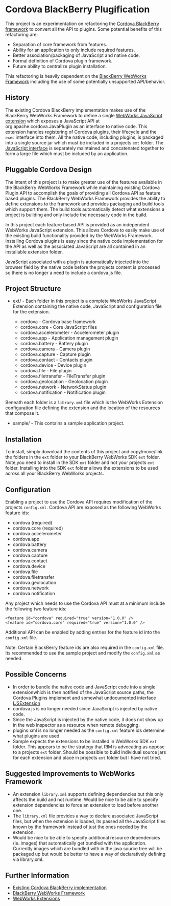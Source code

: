 Cordova BlackBerry Plugification
================================

This project is an experimentation on refactoring the [Cordova BlackBerry framework](https://github.com/apache/incubator-cordova-blackberry-webworks) to convert all the API to plugins.  Some potential benefits of this refactoring are:

- Separation of core framework from features.
- Ability for an application to only include required features.
- Better association/packaging of JavaScript and native code.
- Formal definition of Cordova plugin framework.
- Future ability to centralize plugin installation. 

This refactoring is heavily dependent on the [BlackBerry WebWorks Framework](https://bdsc.webapps.blackberry.com/html5/) including the use of some potentially unsupported API/behavior.

History
-------

The existing Cordova BlackBerry implementation makes use of the BlackBerry WebWorks Framework to define a single [WebWorks JavaScript extension](https://bdsc.webapps.blackberry.com/html5/documentation/ww_developing/using_javascript_extensions_1866976_11.html) which exposes a JavaScript API at org.apache.cordova.JavaPlugin as an interface to native code.  This extension handles registering of Cordova plugins, their lifecycle and the `exec` interface into them.  All the native code, including plugins, is packaged into a single source jar which must be included in a projects `ext` folder.  The [JavaScript interface](https://github.com/apache/incubator-cordova-js) is separately maintained and concatenated together to form a large file which must be included by an application.

Pluggable Cordova Design
------------------------

The intent of this project is to make greater use of the features available in the BlackBerry WebWorks Framework while maintaining existing Cordova Plugin API to accomplish the goals of providing all Cordova API as feature based plugins.  The BlackBerry WebWorks Framework provides the ability to define extensions to the framework and provides packaging and build tools which support them.  The build tools automatically detect what extensions a project is building and only include the necessary code in the build.

In this project each feature based API is provided as an independent WebWorks JavaScript extension.  This allows Cordova to easily make use of the existing build functionality provided by the WebWorks Framework.  Installing Cordova plugins is easy since the native code implementation for the API as well as the associated JavaScript are all contained in an installable extension folder. 

JavaScript associated with a plugin is automatically injected into the browser field by the native code before the projects content is processed so there is no longer a need to include a cordova.js file.

Project Structure
-------------------

- ext/ - Each folder in this project is a complete WebWorks JavaScript Extension containing the native code, JavaScript and configuration file for the extension.

    - cordova                 - Cordova base framework
    - cordova.core            - Core JavaScript files
    - cordova.accelerometer   - Accelerometer plugin
    - cordova.app             - Application management plugin
    - cordova.battery         - Battery plugin
    - cordova.camera          - Camera plugin
    - cordova.capture         - Capture plugin
    - cordova.contact         - Contacts plugin
    - cordova.device          - Device plugin
    - cordova.file            - File plugin
    - cordova.filetransfer    - FileTransfer plugin
    - cordova.geolocation     - Geolocation plugin
    - cordova.network         - NetworkStatus plugin
    - cordova.notification    - Notification plugin

Beneath each folder is a `library.xml` file which is the WebWorks Extension configuration file defining the extension and the location of the resources that compose it.

- sample/ - This contains a sample application project.

Installation
------------

To install, simply download the contents of this project and copy/move/link the folders in the `ext` folder to your BlackBerry WebWorks SDK `ext` folder.  Note,you need to install in the SDK `ext` folder and not your projects `ext` folder.  Installing into the SDK `ext` folder allows the extensions to be used across all your BlackBerry WebWorks projects.

Configuration
-------------

Enabling a project to use the Cordova API requires modification of the projects `config.xml`.  Cordova API are exposed as the following WebWorks feature ids:

- cordova (required)
- cordova.core  (required)
- cordova.accelerometer
- cordova.app
- cordova.battery
- cordova.camera
- cordova.capture
- cordova.contact
- cordova.device
- cordova.file
- cordova.filetransfer
- cordova.geolocation
- cordova.network
- cordova.notification

Any project which needs to use the Cordova API must at a minimum include the following two feature ids:

    <feature id="cordova" required="true" version="1.0.0" />
    <feature id="cordova.core" required="true" version="1.0.0" />

Additional API can be enabled by adding entries for the feature id into the `config.xml` file.

Note: Certain BlackBerry feature ids are also required in the `config.xml` file.  Its recommended to use the sample project and modify the `config.xml` as needed.

Possible Concerns
-----------------

- In order to bundle the native code and JavaScript code into a single extensionwhich is then notified of the JavaScript source paths, the Cordova Plugins implement and somewhat undocumented interface [IJSExtension](https://github.com/blackberry/WebWorks/blob/master/api/CommonAPI/src/blackberry/core/IJSExtension.java)
- cordova.js is no longer needed since JavaScript is injected by native code.
- Since the JavaScript is injected by the native code, it does not show up in the web inspector as a resource when remote debugging.
- plugins.xml is no longer needed as the `config.xml` feature ids determine what plugins are used.
- Sample expects the extensions to be installed in WebWorks SDK `ext` folder. This appears to be the strategy that RIM is advocating as oppose to a projects `ext` folder.  Should be possible to build individual source jars for each extension and place in projects `ext` folder but I have not tried.

Suggested Improvements to WebWorks Framework 
--------------------------------------------

- An extension `library.xml` supports defining dependencies but this only affects the build and not runtime.  Would be nice to be able to specify extension dependencies to force an extension to load before another one.
- The `library.xml` file provides a way to declare associated JavaScript files, but when the extension is loaded, its passed all the JavaScript files known by the framework instead of just the ones needed by the extension.
- Would be nice to be able to specify additional resource dependencies (ie. images) that automatically get bundled with the application. Currently images which are bundled with in the java source tree will be packaged up but would be better to have a way of declaratively defining via library.xml. 

Further Information
-------------------
- [Existing Cordova BlackBerry implementation](https://github.com/apache/incubator-cordova-blackberry-webworks)
- [BlackBerry WebWorks Framework](https://bdsc.webapps.blackberry.com/html5/)
- [WebWorks Extensions](https://bdsc.webapps.blackberry.com/html5/documentation/ww_developing/using_javascript_extensions_1866976_11.html)
